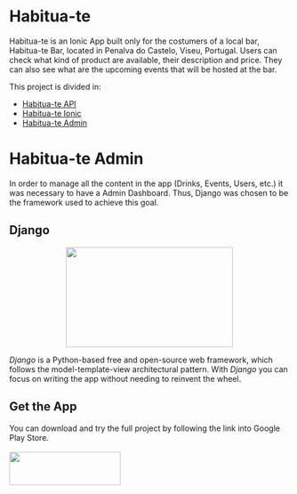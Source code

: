 # Habitua-te

Habitua-te is an Ionic App built only for the costumers of a local bar, Habitua-te Bar, located in Penalva do Castelo, Viseu, Portugal. Users can check what kind of product are available, their description and price. They can also see what are the upcoming events that will be hosted at the bar.

This project is divided in:

* [Habitua-te API](https://www.github.com/paulogil93/habitua-te-api)
* [Habitua-te Ionic](https://www.github.com/paulogil93/habitua-te-ionic)
* [Habitua-te Admin](https://www.github.com/paulogil93/habitua-te-admin)

# Habitua-te Admin

In order to manage all the content in the app (Drinks, Events, Users, etc.) it was necessary to have a Admin Dashboard. Thus, Django was chosen to be the framework used to achieve this goal.

## Django  

<p align="center">
	<img src="https://www.edgica.com/wp-content/files/django-logo-big.jpg" width=300 height=180/>
</p>

_Django_ is a Python-based free and open-source web framework, which follows the model-template-view architectural pattern. With _Django_ you can focus on writing the app without needing to reinvent the wheel.

## Get the App

You can download and try the full project by following the link into Google Play Store.
<br>
<br>
[<img src="https://lh3.googleusercontent.com/1hJj6Aw2k6cEyFu10xdj5riLo0wBGFKE5XnbGaymhgo1z8Tsr8EpfJr2jbQFRxDONvwk6lak-62F2Fx7-_jp-ykJKA=w1000" width=200 height=60>](https://play.google.com/store/apps/details?id=com.paulogil.habitua_te)
